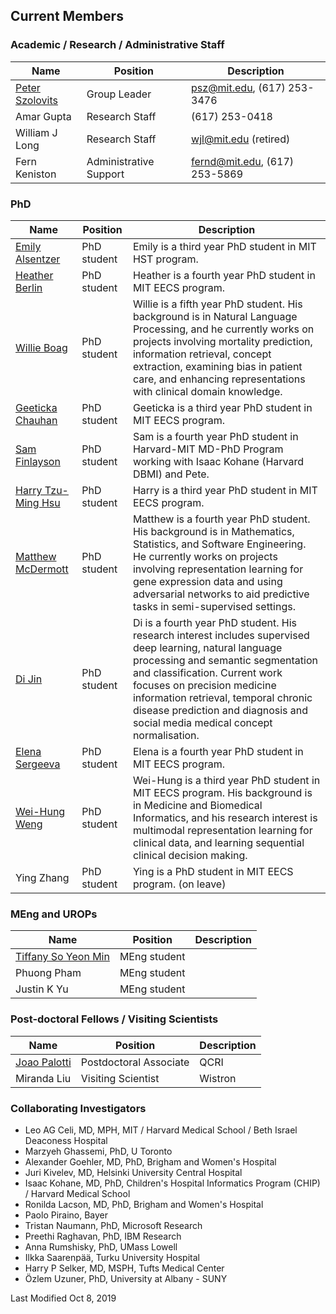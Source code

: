 ## Current Members


### Academic / Research / Administrative Staff

Name | Position | Description
-----|----------|------------
[Peter Szolovits](http://groups.csail.mit.edu/medg/people/psz/home/Pete_MEDG_site/Home.html) | Group Leader | psz@mit.edu, (617) 253-3476
Amar Gupta | Research Staff | (617) 253-0418
William J Long | Research Staff | wjl@mit.edu (retired)
Fern Keniston | Administrative Support | fernd@mit.edu, (617) 253-5869


### PhD

Name | Position | Description
-----|----------|------------
[Emily Alsentzer](https://www.csail.mit.edu/person/emily-alsentzer) | PhD student | Emily is a third year PhD student in MIT HST program. 
[Heather Berlin](https://www.csail.mit.edu/person/heather-berlin) | PhD student | Heather is a fourth year PhD student in MIT EECS program.
[Willie Boag](http://willieboag.com) | PhD student | Willie is a fifth year PhD student. His background is in Natural Language Processing, and he currently works on projects involving mortality prediction, information retrieval, concept extraction, examining bias in patient care, and enhancing representations with clinical domain knowledge.
[Geeticka Chauhan](http://people.csail.mit.edu/geeticka/) | PhD student | Geeticka is a third year PhD student in MIT EECS program. 
[Sam Finlayson](https://sgfin.github.io/) | PhD student | Sam is a fourth year PhD student in Harvard-MIT MD-PhD Program working with Isaac Kohane (Harvard DBMI) and Pete.
[Harry Tzu-Ming Hsu](https://stmharry.github.io/) | PhD student | Harry is a third year PhD student in MIT EECS program. 
[Matthew McDermott](https://www.csail.mit.edu/person/matthew-mcdermott) | PhD student | Matthew is a fourth year PhD student. His background is in Mathematics, Statistics, and Software Engineering. He currently works on projects involving representation learning for gene expression data and using adversarial networks to aid predictive tasks in semi-supervised settings.
[Di Jin](https://scholar.google.com/citations?user=x5QTK9YAAAAJ&hl=en) | PhD student | Di is a fourth year PhD student. His research interest includes supervised deep learning, natural language processing and semantic segmentation and classification. Current work focuses on precision medicine information retrieval, temporal chronic disease prediction and diagnosis and social media medical concept normalisation.
[Elena Sergeeva](https://www.csail.mit.edu/person/elena-sergeeva) | PhD student | Elena is a fourth year PhD student in MIT EECS program. 
[Wei-Hung Weng](http://ckbjimmy.github.io/) | PhD student | Wei-Hung is a third year PhD student in MIT EECS program. His background is in Medicine and Biomedical Informatics, and his research interest is multimodal representation learning for clinical data, and learning sequential clinical decision making.
Ying Zhang | PhD student | Ying is a PhD student in MIT EECS program. (on leave)


### MEng and UROPs

Name | Position | Description
-----|----------|------------
[Tiffany So Yeon Min](https://www.linkedin.com/in/so-yeon-tiffany-min-70332aa5/) | MEng student | 
Phuong Pham | MEng student | 
Justin K Yu | MEng student | 


### Post-doctoral Fellows / Visiting Scientists

Name | Position | Description
-----|----------|------------
[Joao Palotti](http://joaopalotti.com/) | Postdoctoral Associate | QCRI
Miranda Liu | Visiting Scientist | Wistron


### Collaborating Investigators
  * Leo AG Celi, MD, MPH, MIT / Harvard Medical School / Beth Israel Deaconess Hospital
  * Marzyeh Ghassemi, PhD, U Toronto
  * Alexander Goehler, MD, PhD, Brigham and Women's Hospital
  * Juri Kivelev, MD, Helsinki University Central Hospital
  * Isaac Kohane, MD, PhD, Children's Hospital Informatics Program (CHIP) / Harvard Medical School
  * Ronilda Lacson, MD, PhD, Brigham and Women's Hospital
  * Paolo Piraino, Bayer
  * Tristan Naumann, PhD, Microsoft Research
  * Preethi Raghavan, PhD, IBM Research
  * Anna Rumshisky, PhD, UMass Lowell
  * Ilkka Saarenpää, Turku University Hospital
  * Harry P Selker, MD, MSPH, Tufts Medical Center
  * Özlem Uzuner, PhD, University at Albany - SUNY


Last Modified Oct 8, 2019
